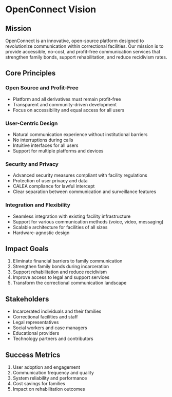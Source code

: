 # OpenConnect Vision

## Mission
OpenConnect is an innovative, open-source platform designed to revolutionize communication within correctional facilities. Our mission is to provide accessible, no-cost, and profit-free communication services that strengthen family bonds, support rehabilitation, and reduce recidivism rates.

## Core Principles

### Open Source and Profit-Free
- Platform and all derivatives must remain profit-free
- Transparent and community-driven development
- Focus on accessibility and equal access for all users

### User-Centric Design
- Natural communication experience without institutional barriers
- No interruptions during calls
- Intuitive interfaces for all users
- Support for multiple platforms and devices

### Security and Privacy
- Advanced security measures compliant with facility regulations
- Protection of user privacy and data
- CALEA compliance for lawful intercept
- Clear separation between communication and surveillance features

### Integration and Flexibility
- Seamless integration with existing facility infrastructure
- Support for various communication methods (voice, video, messaging)
- Scalable architecture for facilities of all sizes
- Hardware-agnostic design

## Impact Goals
1. Eliminate financial barriers to family communication
2. Strengthen family bonds during incarceration
3. Support rehabilitation and reduce recidivism
4. Improve access to legal and support services
5. Transform the correctional communication landscape

## Stakeholders
- Incarcerated individuals and their families
- Correctional facilities and staff
- Legal representatives
- Social workers and case managers
- Educational providers
- Technology partners and contributors

## Success Metrics
1. User adoption and engagement
2. Communication frequency and quality
3. System reliability and performance
4. Cost savings for families
5. Impact on rehabilitation outcomes 